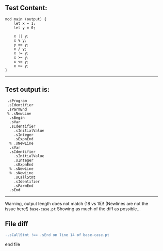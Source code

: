 
Test Content: 
-------------------------
```
mod main (output) {
    let x = 1;
    let y = 0;

    x || y;
    x % y;
    y == y;
    x / y;
    x != y;
    x >= y;
    x <= y;
    x >= y;
}
```
------------------------
Test output is: 
-------------------------
```
 .sProgram
 .sIdentifier
 .sParmEnd
 % .sNewLine
  .sBegin
  .sVar
  .sIdentifier
    .sInitialValue
    .sInteger
    .sExpnEnd
  % .sNewLine
  .sVar
  .sIdentifier
    .sInitialValue
    .sInteger
    .sExpnEnd
  % .sNewLine
  % .sNewLine
    .sCallStmt
    .sIdentifier
    .sParmEnd
  .sEnd

```
------------------------
Warning, output length does not match (18 vs 15)!  (Newlines are not the issue here!) `base-case.pt`
Showing as much of the diff as possible...

File diff
-------------------------
```diff
-.sCallStmt !== .sEnd on line 14 of base-case.pt

```
end file

